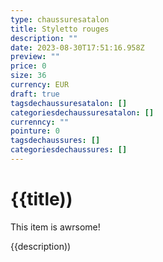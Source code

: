 ```yaml
---
type: chaussuresatalon
title: Styletto rouges
description: ""
date: 2023-08-30T17:51:16.958Z
preview: ""
price: 0
size: 36
currency: EUR
draft: true
tagsdechaussuresatalon: []
categoriesdechaussuresatalon: []
currenncy: ""
pointure: 0
tagsdechaussures: []
categoriesdechaussures: []
---
```



<!-- FM:Snippet:Start data:{"id":"vente","fields":[]} -->
 # {{title))

This item is awrsome! 

 {{description))


<ReactButton type="order" />
<!-- FM:Snippet:End -->